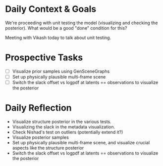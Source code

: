 
# Daily Context & Goals

We're proceeding with unit testing the model (visualizing and checking the
posterior). What would be a good "done" condition for this?

Meeting with Vikash today to talk about unit testing.


# Prospective Tasks

* [ ] Visualize prior samples using GenSceneGraphs
* [ ] Set up physically plausible multi-frame scene
* [ ] Switch the slack offset vs logpdf at latents == observations to visualize
      the posterior

# Daily Reflection

* Visualize structure posterior in the various tests.
* Visualizing the slack in the metadata visualization.
* Check Nishad's test on outliers (potentially extend it?)
* Visualize posterior samples
* Set up physically plausible multi-frame scene, and visualize crucial aspects
  like the structure posterior
* Switch the slack offset vs logpdf at latents == observations to visualize
  the posterior
